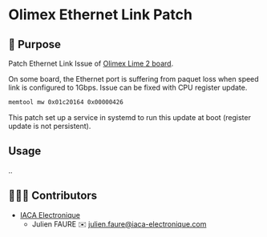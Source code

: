 # Olimex Ethernet Link Patch

## 📖 Purpose

Patch Ethernet Link Issue of [Olimex Lime 2 board](https://www.olimex.com/Products/OLinuXino/A20/A20-OLinuXino-LIME2/open-source-hardware).

On some board, the Ethernet port is suffering from paquet loss when speed link is configured to 1Gbps.
Issue can be fixed with CPU register update.

```bash
memtool mw 0x01c20164 0x00000426 
```

This patch set up a service in systemd to run this update at boot (register update is not persistent).

## Usage

..

## 🧑‍🤝‍🧑 Contributors

* [IACA Electronique](https://iaca-electronique.com)
  * Julien FAURE ✉️ julien.faure@iaca-electronique.com